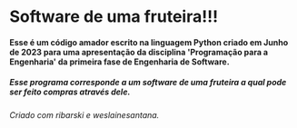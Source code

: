 <h1> Software de uma fruteira!!! </h1>

<h4> Esse é um código amador escrito na linguagem Python criado em Junho de 2023 para uma apresentação da disciplina 'Programação para a Engenharia' da primeira fase de Engenharia de Software. </h4>

<h5> Esse programa corresponde a um software de uma fruteira a qual pode ser feito compras através dele. </h5>
<h6> Criado com ribarski e weslainesantana. </h6>
